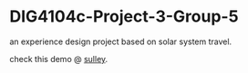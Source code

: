 # DIG4104c-Project-3-Group-5


an experience design project based on solar system travel.


check this demo @ [sulley](http://sulley.cah.ucf.edu/~ty271781/dig4104c/DIG4104c-Project-Three-Group-5/).
